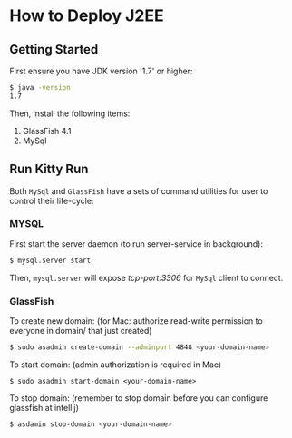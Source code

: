 # How to Deploy J2EE
## Getting Started

First ensure you have JDK version '1.7' or higher:

```bash 
$ java -version 
1.7
```

Then, install the following items:
1. GlassFish 4.1
2. MySql



## Run Kitty Run

Both `MySql` and `GlassFish` have a sets of command utilities for user to control their life-cycle:


### MYSQL

First start the server daemon (to run server-service in background):

```bash
$ mysql.server start 
```

Then, `mysql.server` will expose *tcp-port:3306* for `MySql` client to connect.


### GlassFish

To create new domain: (for Mac: authorize read-write permission to everyone in domain/ that just created)

```bash 
$ sudo asadmin create-domain --adminport 4848 <your-domain-name>
```

To start domain: (admin authorization is required in Mac)

```
$ sudo asadmin start-domain <your-domain-name>
```

To stop domain: (remember to stop domain before you can configure glassfish at intellij)

```bash
$ asdamin stop-domain <your-domain-name>
```

 









